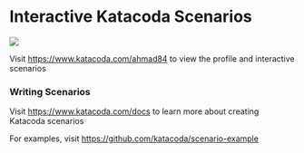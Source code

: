 # Interactive Katacoda Scenarios

[![](http://shields.katacoda.com/katacoda/ahmad84/count.svg)](https://www.katacoda.com/ahmad84 "Get your profile on Katacoda.com")

Visit https://www.katacoda.com/ahmad84 to view the profile and interactive scenarios

### Writing Scenarios
Visit https://www.katacoda.com/docs to learn more about creating Katacoda scenarios

For examples, visit https://github.com/katacoda/scenario-example
